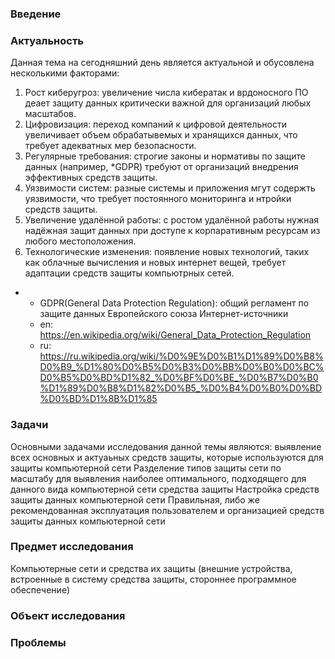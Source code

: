 ### Введение
### Актуальность
Данная тема на сегодняшний день является актуальной и обусовлена несколькими факторами:
1. Рост киберугроз: увеличение числа кибератак и врдоносного ПО деает защиту данных критически важной для организаций любых масштабов.
2. Цифровизация: переход компаний к цифровой деятельности увеличивает объем обрабатывемых и хранящихся данных, что требует адекватных мер безопасности.
3. Регулярные требования: строгие законы и нормативы по защите данных (например, *GDPR) требуют от организаций внедрения эффективных средств защиты.
4. Уязвимости систем: разные системы и приложения мгут содержть уязвимости, что требует постоянного мониторинга и нтройки средств защиты.
5. Увеличение удалённой работы: с ростом удалённой работы нужная надёжная защит данных при доступе к корпаративным ресурсам из любого местоположения.
6. Технологические изменения: появление новых технологий, таких как облачные вычисления и новых интернет вещей, требует адаптации средств защиты компьютрных сетей.
* - GDPR(General Data Protection Regulation): общий регламент по защите данных Европейского союза
  Интернет-источники
  - en: https://en.wikipedia.org/wiki/General_Data_Protection_Regulation
  - ru: https://ru.wikipedia.org/wiki/%D0%9E%D0%B1%D1%89%D0%B8%D0%B9_%D1%80%D0%B5%D0%B3%D0%BB%D0%B0%D0%BC%D0%B5%D0%BD%D1%82_%D0%BF%D0%BE_%D0%B7%D0%B0%D1%89%D0%B8%D1%82%D0%B5_%D0%B4%D0%B0%D0%BD%D0%BD%D1%8B%D1%85
### Задачи
Основными задачами исследования данной темы являются: выявление всех основных и актуаьных средств защиты, которые используются для защиты компьютерной сети
Разделение типов защиты сети по масштабу для выявления наиболее оптимального, подходящего для данного вида компьютерной сети средства защиты
Настройка средств защиты данных компьютерной сети
Правильная, либо же рекомендованная эксплуатация пользователем и организацией средств защиты данных компьютерной сети

### Предмет исследования
Компьютерные сети и средства их защиты (внешние устройства, встроенные в систему средства защиты, стороннее программное обеспечение)
### Объект исследования

### Проблемы
